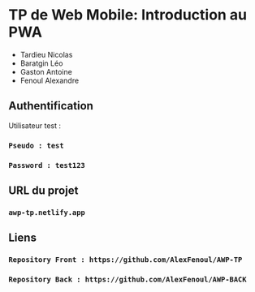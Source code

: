 # TP de Web Mobile: Introduction au PWA

-   Tardieu Nicolas
-   Baratgin Léo
-   Gaston Antoine
-   Fenoul Alexandre

## Authentification

Utilisateur test :

### `Pseudo : test`

### `Password : test123`

## URL du projet

### `awp-tp.netlify.app`

## Liens

### `Repository Front : https://github.com/AlexFenoul/AWP-TP`

### `Repository Back : https://github.com/AlexFenoul/AWP-BACK`
